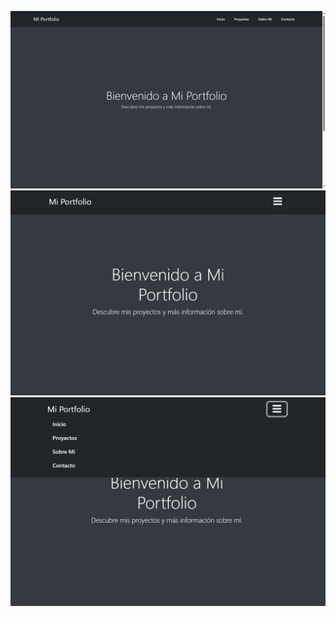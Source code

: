 ![Screenshot](screenshots/screenshot-1.png)
![Screenshot](screenshots/screenshot-2.png)
![Screenshot](screenshots/screenshot-3.png)